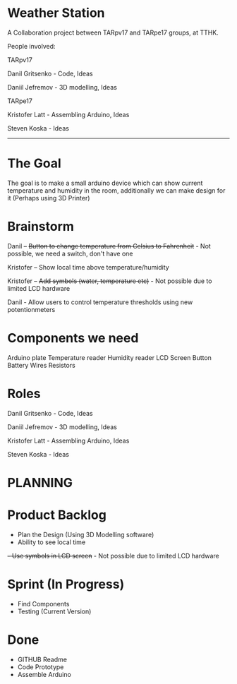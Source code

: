 # Weather Station

A Collaboration project between TARpv17 and TARpe17 groups, at TTHK.

People involved:

TARpv17

Danil Gritsenko - Code, Ideas

Daniil Jefremov - 3D modelling, Ideas

TARpe17

Kristofer Latt - Assembling Arduino, Ideas

Steven Koska - Ideas

---------------------------------

# The Goal

The goal is to make a small arduino device which can show current temperature and humidity in the room, additionally we can make design for it (Perhaps using 3D Printer)


# Brainstorm

Danil – ~~Button to change temperature from Celsius to Fahrenheit~~ - Not possible, we need a switch, don't have one

Kristofer – Show local time above temperature/humidity

Kristofer – ~~Add symbols (water, temperature etc)~~ - Not possible due to limited LCD hardware

Danil - Allow users to control temperature thresholds using new potentionmeters

# Components we need

Arduino plate
Temperature reader
Humidity reader
LCD Screen
Button
Battery
Wires
Resistors

# Roles
Danil Gritsenko - Code, Ideas

Daniil Jefremov - 3D modelling, Ideas

Kristofer Latt - Assembling Arduino, Ideas

Steven Koska - Ideas

# PLANNING

# Product Backlog
- Plan the Design (Using 3D Modelling software)
- Ability to see local time

~~- Use symbols in LCD screen~~ - Not possible due to limited LCD hardware
# Sprint (In Progress)
- Find Components
- Testing (Current Version)
# Done
- GITHUB Readme
- Code Prototype
- Assemble Arduino





